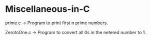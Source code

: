 # Miscellaneous-in-C

prime.c -> Program to print first n prime numbers.

ZerotoOne.c -> Program to convert all 0s in the netered number to 1.
